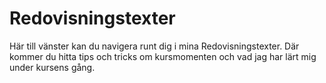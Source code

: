 ---
---
Redovisningstexter
=========================

Här till vänster kan du navigera runt dig i mina Redovisningstexter. Där kommer du hitta tips och tricks om kursmomenten och vad jag har lärt mig under kursens gång. 
